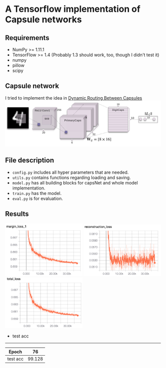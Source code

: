 # A Tensorflow implementation of Capsule networks

## Requirements
  * NumPy >= 1.11.1
  * TensorFlow >= 1.4 (Probably 1.3 should work, too, though I didn't test it)
  * numpy
  * pillow
  * scipy

## Capsule network
I tried to implement the idea in [Dynamic Routing Between Capsules](https://arxiv.org/abs/1710.09829)
<img src="figure/capsNet.png">

## File description
  * `config.py` includes all hyper parameters that are needed.
  * `utils.py` contains functions regarding loading and saving.
  * `model.py` has all building blocks for capsNet and whole model implementation.
  * `train.py` has the model.
  * `eval.py` is for evaluation.

## Results
<img src="figure/margin_loss.png" width=250px> <img src="figure/reconstruction_loss.png" width=250px> <img src="figure/total_loss.png" width=250px>


- test acc
------------
|Epoch|76|
|:----:|:----:|
|test acc|99.128|
